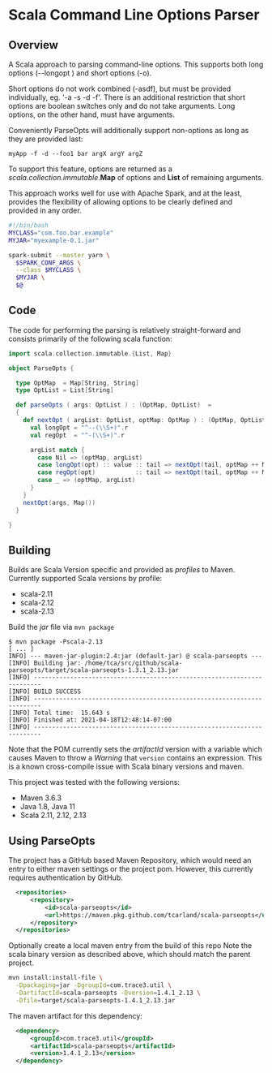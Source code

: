 Scala Command Line Options Parser
=================================

## Overview

A Scala approach to parsing command-line options. This supports both 
long options (--longopt <val>) and short options (-o). 

Short options do not work combined (-asdf), but must be provided 
individually, eg. '-a -s -d -f'.  There is an additional restriction 
that short options are boolean switches only and do not take 
arguments. Long options, on the other hand, must have arguments.

Conveniently ParseOpts will additionally support non-options as long 
as they are provided last:
```
myApp -f -d --foo1 bar argX argY argZ  
```

To support this feature, options are returned as a
*scala.collection.immutable*.**Map** of options and **List** of
remaining arguments.

This approach works well for use with Apache Spark, and at the least, 
provides the flexibility of allowing options to be clearly defined 
and provided in any order.
```bash
#!/bin/bash
MYCLASS="com.foo.bar.example"
MYJAR="myexample-0.1.jar"

spark-submit --master yarn \
  $SPARK_CONF_ARGS \
  --class $MYCLASS \
  $MYJAR \
  $@
```

## Code

The code for performing the parsing is relatively straight-forward 
and consists primarily of the following scala function:
```scala
import scala.collection.immutable.{List, Map}

object ParseOpts {

  type OptMap  = Map[String, String]
  type OptList = List[String]

  def parseOpts ( args: OptList ) : (OptMap, OptList)  =
  {
    def nextOpt ( argList: OptList, optMap: OptMap ) : (OptMap, OptList) = {
      val longOpt = "^--(\\S+)".r
      val regOpt  = "^-(\\S+)".r

      argList match {
        case Nil => (optMap, argList)
        case longOpt(opt) :: value :: tail => nextOpt(tail, optMap ++ Map(opt -> value))
        case regOpt(opt)           :: tail => nextOpt(tail, optMap ++ Map(opt -> null))
        case _ => (optMap, argList)
      }
    }
    nextOpt(args, Map())
  }

}
```

## Building 

Builds are Scala Version specific and provided as *profiles* to Maven. Currently 
supported Scala versions by profile:
 - scala-2.11
 - scala-2.12
 - scala-2.13

Build the *jar* file via `mvn package`
```
$ mvn package -Pscala-2.13
[ ... ]
INFO] --- maven-jar-plugin:2.4:jar (default-jar) @ scala-parseopts ---
[INFO] Building jar: /home/tca/src/github/scala-parseopts/target/scala-parseopts-1.3.1_2.13.jar
[INFO] ------------------------------------------------------------------------
[INFO] BUILD SUCCESS
[INFO] ------------------------------------------------------------------------
[INFO] Total time:  15.643 s
[INFO] Finished at: 2021-04-18T12:48:14-07:00
[INFO] ------------------------------------------------------------------------
```

Note that the POM currently sets the *artifactId* version with a variable which 
causes Maven to throw a *Warning* that `version` contains an expression. This 
is a known cross-compile issue with Scala binary versions and maven. 

This project was tested with the following versions:
- Maven 3.6.3 
- Java 1.8, Java 11
- Scala 2.11, 2.12, 2.13


## Using ParseOpts

The project has a GitHub based Maven Repository, which would need an entry 
to either maven settings or the project pom. However, this currently requires
authentication by GitHub.
```xml
  <repositories>
      <repository>
          <id>scala-parseopts</id>
          <url>https://maven.pkg.github.com/tcarland/scala-parseopts</url>
      </repository>
  </repositories>
```

Optionally create a local maven entry from the build of this repo
Note the scala binary version as described above, which should match the 
parent project.
```sh
mvn install:install-file \
  -Dpackaging=jar -DgroupId=com.trace3.util \
  -DartifactId=scala-parseopts -Dversion=1.4.1_2.13 \
  -Dfile=target/scala-parseopts-1.4.1_2.13.jar
```

The maven artifact for this dependency:
```xml
  <dependency>
      <groupId>com.trace3.util</groupId>
      <artifactId>scala-parseopts</artifactId>
      <version>1.4.1_2.13</version>
  </dependency>
```

